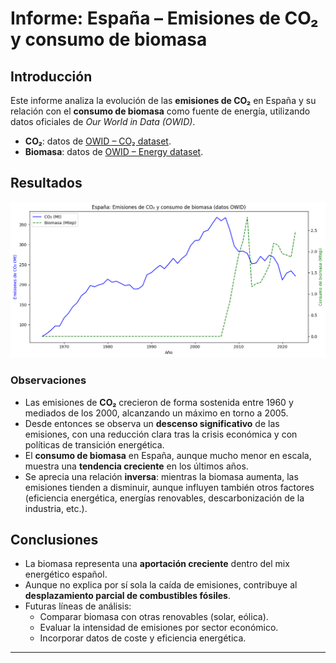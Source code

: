 # Informe: España – Emisiones de CO₂ y consumo de biomasa

## Introducción
Este informe analiza la evolución de las **emisiones de CO₂** en España y su relación con el **consumo de biomasa** como fuente de energía, utilizando datos oficiales de *Our World in Data (OWID)*.

- **CO₂**: datos de [OWID – CO₂ dataset](https://github.com/owid/co2-data).  
- **Biomasa**: datos de [OWID – Energy dataset](https://github.com/owid/energy-data).  

## Resultados
![España: emisiones de CO₂ y consumo de biomasa](report.png)


### Observaciones
- Las emisiones de **CO₂** crecieron de forma sostenida entre 1960 y mediados de los 2000, alcanzando un máximo en torno a 2005.  
- Desde entonces se observa un **descenso significativo** de las emisiones, con una reducción clara tras la crisis económica y con políticas de transición energética.  
- El **consumo de biomasa** en España, aunque mucho menor en escala, muestra una **tendencia creciente** en los últimos años.  
- Se aprecia una relación **inversa**: mientras la biomasa aumenta, las emisiones tienden a disminuir, aunque influyen también otros factores (eficiencia energética, energías renovables, descarbonización de la industria, etc.).

## Conclusiones
- La biomasa representa una **aportación creciente** dentro del mix energético español.  
- Aunque no explica por sí sola la caída de emisiones, contribuye al **desplazamiento parcial de combustibles fósiles**.  
- Futuras líneas de análisis:  
  - Comparar biomasa con otras renovables (solar, eólica).  
  - Evaluar la intensidad de emisiones por sector económico.  
  - Incorporar datos de coste y eficiencia energética.

---
